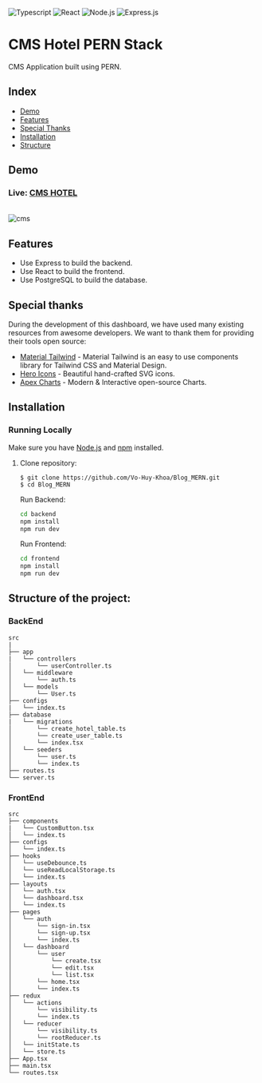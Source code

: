 ![Typescript](https://img.shields.io/badge/-TypeScript-007acc?logo=typescript&logoColor=white&style=for-the-badge)
![React](https://img.shields.io/badge/react-%2320232a.svg?style=for-the-badge&logo=react&logoColor=%2361DAFB)
![Node.js](https://img.shields.io/badge/node.js-339933.svg?style=for-the-badge&logo=Node%2Ejs&logoColor=white)
![Express.js](https://img.shields.io/badge/express.js-%23404d59.svg?style=for-the-badge&logo=express&logoColor=%2361DAFB)

<h1>CMS Hotel PERN Stack</h1>
CMS Application built using PERN.

## Index

- [Demo](#demo)
- [Features](#features)
- [Special Thanks](#special)
- [Installation](#installation)
- [Structure](#structure)

## Demo

<h3 name="demo">Live: <a href="https://cms-vo-huy-khoa.vercel.app/">CMS HOTEL</a></h3>
<!-- https://ezgif.com/ -->
<br>
<img src="https://s3.amazonaws.com/creativetim_bucket/products/488/original/material-tailwind-react-dashboard.jpg" alt="cms" />
<br>

## Features<a name="features"></a>

- Use Express to build the backend.
- Use React to build the frontend.
- Use PostgreSQL to build the database.

## Special thanks<a name="special"></a>

During the development of this dashboard, we have used many existing resources from awesome developers. We want to thank them for providing their tools open source:

- [Material Tailwind](https://material-tailwind.com/) - Material Tailwind is an easy to use components library for Tailwind CSS and Material Design.
- [Hero Icons](https://heroicons.com/) - Beautiful hand-crafted SVG icons.
- [Apex Charts](https://apexcharts.com/) - Modern & Interactive open-source Charts.

## Installation<a name="installation"></a>

### Running Locally

Make sure you have [Node.js](https://nodejs.org/) and [npm](https://www.npmjs.com/) installed.

1. Clone repository:

   ```
   $ git clone https://github.com/Vo-Huy-Khoa/Blog_MERN.git
   $ cd Blog_MERN
   ```

   Run Backend:

   ```bash
   cd backend
   npm install
   npm run dev
   ```

   Run Frontend:

   ```bash
   cd frontend
   npm install
   npm run dev
   ```

## Structure of the project: <a name='structure'></a>

### BackEnd

```text
src
|
├── app
|   └── controllers
│       └── userController.ts
│   └── middleware
│       └── auth.ts
│   └── models
│       └── User.ts
├── configs
|   └── index.ts
├── database
|   └── migrations
│       └── create_hotel_table.ts
│       └── create_user_table.ts
│       └── index.tsx
│   └── seeders
│       └── user.ts
│       └── index.ts
├── routes.ts
└── server.ts
```

### FrontEnd

```text
src
├── components
|   └── CustomButton.tsx
│   └── index.ts
├── configs
│   └── index.ts
├── hooks
│   └── useDebounce.ts
│   └── useReadLocalStorage.ts
│   └── index.ts
├── layouts
│   └── auth.tsx
│   └── dashboard.tsx
│   └── index.ts
├── pages
│   └── auth
│       └── sign-in.tsx
│       └── sign-up.tsx
│       └── index.ts
│   └── dashboard
│       └── user
│           └── create.tsx
│           └── edit.tsx
│           └── list.tsx
│       └── home.tsx
│       └── index.ts
├── redux
│   └── actions
│       └── visibility.ts
│       └── index.ts
│   └── reducer
│       └── visibility.ts
│       └── rootReducer.ts
│   └── initState.ts
│   └── store.ts
├── App.tsx
├── main.tsx
└── routes.tsx

```
